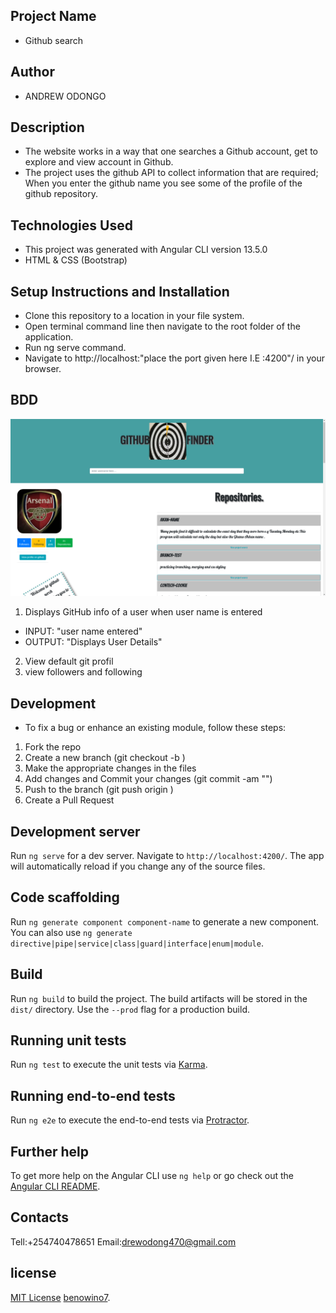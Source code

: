 ## Project Name
- Github  search
## Author
- ANDREW ODONGO
## Description

- The website works in a way that one searches a Github account, get to explore and view  account in Github.
- The project  uses the github API to collect information that are required;
 When you enter the github name you see some of the profile of the github repository. 

## Technologies Used
- This project was generated with Angular CLI version 13.5.0
- HTML & CSS (Bootstrap)
## Setup Instructions and Installation
- Clone this repository to a location in your file system.
- Open terminal command line then navigate to the root folder of the application.
- Run ng serve command.
- Navigate to http://localhost:"place the port given here I.E :4200"/ in your browser.

## BDD

<img src="src/assets/Gitsearch.png">

 1. Displays GitHub info of a user when user name is entered
   - INPUT: "user name entered"
   - OUTPUT: "Displays User Details"
 2. View default git profil
 3. view followers and following  

## Development

- To fix a bug or enhance an existing module, follow these steps:

1. Fork the repo
2. Create a new branch (git checkout -b <branch-name>)
3. Make the appropriate changes in the files
4. Add changes and Commit your changes (git commit -am "<change-description>")
6. Push to the branch (git push origin <branch-name>)
7. Create a Pull Request



## Development server

Run `ng serve` for a dev server. Navigate to `http://localhost:4200/`. The app will automatically reload if you change any of the source files.

## Code scaffolding

Run `ng generate component component-name` to generate a new component. You can also use `ng generate directive|pipe|service|class|guard|interface|enum|module`.

## Build

Run `ng build` to build the project. The build artifacts will be stored in the `dist/` directory. Use the `--prod` flag for a production build.

## Running unit tests

Run `ng test` to execute the unit tests via [Karma](https://karma-runner.github.io).

## Running end-to-end tests

Run `ng e2e` to execute the end-to-end tests via [Protractor](http://www.protractortest.org/).

## Further help

To get more help on the Angular CLI use `ng help` or go check out the [Angular CLI README](https://github.com/angular/angular-cli/blob/master/README.md).

## Contacts

Tell:+254740478651
Email:drewodong470@gmail.com

## license
[MIT License](https://andrew1440.github.io/Gitsearch/blob/master/LICENSE) [benowino7](https://github.com/andrew1440). 
